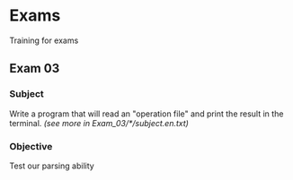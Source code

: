 # Exams

Training for exams

## Exam 03

### Subject

Write a program that will read an "operation file" and print the result in the terminal.
*(see more in Exam_03/\*/subject.en.txt)*

### Objective

Test our parsing ability